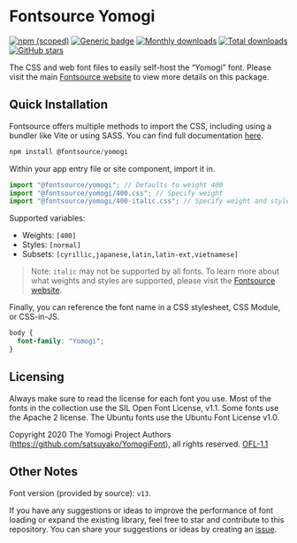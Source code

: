 # Fontsource Yomogi

[![npm (scoped)](https://img.shields.io/npm/v/@fontsource/yomogi?color=brightgreen)](https://www.npmjs.com/package/@fontsource/yomogi) [![Generic badge](https://img.shields.io/badge/fontsource-passing-brightgreen)](https://github.com/fontsource/fontsource) [![Monthly downloads](https://badgen.net/npm/dm/@fontsource/yomogi)](https://github.com/fontsource/fontsource) [![Total downloads](https://badgen.net/npm/dt/@fontsource/yomogi)](https://github.com/fontsource/fontsource) [![GitHub stars](https://img.shields.io/github/stars/fontsource/fontsource.svg?style=social&label=Star)](https://github.com/fontsource/fontsource/stargazers)

The CSS and web font files to easily self-host the “Yomogi” font. Please visit the main [Fontsource website](https://fontsource.org/fonts/yomogi) to view more details on this package.

## Quick Installation

Fontsource offers multiple methods to import the CSS, including using a bundler like Vite or using SASS. You can find full documentation [here](https://fontsource.org/docs/getting-started/introduction).

```javascript
npm install @fontsource/yomogi
```

Within your app entry file or site component, import it in.

```javascript
import "@fontsource/yomogi"; // Defaults to weight 400
import "@fontsource/yomogi/400.css"; // Specify weight
import "@fontsource/yomogi/400-italic.css"; // Specify weight and style
```

Supported variables:
- Weights: `[400]`
- Styles: `[normal]`
- Subsets: `[cyrillic,japanese,latin,latin-ext,vietnamese]`

> Note: `italic` may not be supported by all fonts. To learn more about what weights and styles are supported, please visit the [Fontsource website](https://fontsource.org/fonts/yomogi).

Finally, you can reference the font name in a CSS stylesheet, CSS Module, or CSS-in-JS.

```css
body {
  font-family: "Yomogi";
}
```

## Licensing
Always make sure to read the license for each font you use. Most of the fonts in the collection use the SIL Open Font License, v1.1. Some fonts use the Apache 2 license. The Ubuntu fonts use the Ubuntu Font License v1.0.

Copyright 2020 The Yomogi Project Authors (https://github.com/satsuyako/YomogiFont), all rights reserved.
[OFL-1.1](https://openfontlicense.org)

## Other Notes
Font version (provided by source): `v13`.

If you have any suggestions or ideas to improve the performance of font loading or expand the existing library, feel free to star and contribute to this repository. You can share your suggestions or ideas by creating an [issue](https://github.com/fontsource/fontsource/issues).